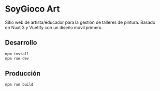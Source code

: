 # SoyGioco Art

Sitio web de artista/educador para la gestión de talleres de pintura.
Basado en Nuxt 3 y Vuetify con un diseño móvil primero.

## Desarrollo

```bash
npm install
npm run dev
```

## Producción

```bash
npm run build
```
